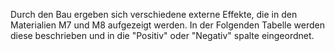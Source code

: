 Durch den Bau ergeben sich verschiedene externe Effekte, die in den Materialien M7 und M8 aufgezeigt werden. In der Folgenden Tabelle werden diese beschrieben und in die "Positiv" oder "Negativ" spalte eingeordnet.